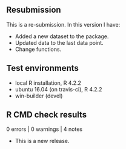 ## Resubmission
This is a re-submission. In this version I have:
* Added a new dataset to the package.
* Updated data to the last data point.
* Change functions.

## Test environments
* local R installation, R 4.2.2
* ubuntu 16.04 (on travis-ci), R 4.2.2
* win-builder (devel)

## R CMD check results

0 errors | 0 warnings | 4 notes

* This is a new release.
